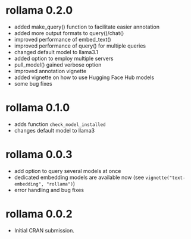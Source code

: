 # rollama 0.2.0

* added make_query() function to facilitate easier annotation
* added more output formats to query()/chat()
* improved performance of embed_text()
* improved performance of query() for multiple queries
* changed default model to llama3.1
* added option to employ multiple servers
* pull_model() gained verbose option
* improved annotation vignette 
* added vignette on how to use Hugging Face Hub models
* some bug fixes

# rollama 0.1.0

* adds function `check_model_installed`
* changes default model to llama3

# rollama 0.0.3

* add option to query several models at once
* dedicated embedding models are available now (see `vignette("text-embedding", "rollama")`)
* error handling and bug fixes

# rollama 0.0.2

* Initial CRAN submission.

